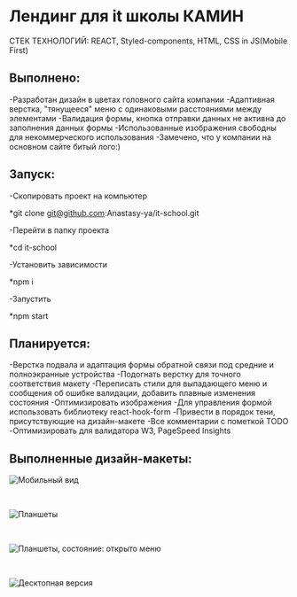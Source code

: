 # Лендинг для it школы КАМИН

СТЕК ТЕХНОЛОГИЙ: REACT, Styled-components, HTML, СSS in JS(Mobile First)

## Выполнено:
-Разработан дизайн в цветах головного сайта компании
-Адаптивная верстка, "тянущееся" меню с одинаковыми расстояниями между элементами
-Валидация формы, кнопка отправки данных не активна до заполнения данных формы
-Использованные изображения свободны для некоммерческого использования
-Замечено, что у компании на основном сайте битый лого:)

## Запуск:
-Скопировать проект на компьютер

*git clone git@github.com:Anastasy-ya/it-school.git

-Перейти в папку проекта 

*cd it-school

-Установить зависимости

*npm i

-Запустить

*npm start


## Планируется: 
-Верстка подвала и адаптация формы обратной связи под средние и полноэкранные устройства
-Подогнать верстку для точного соответствия макету
-Переписать стили для выпадающего меню и сообщения об ошибке валидации, добавить плавные изменения состояния
-Оптимизировать изображения
-Для управления формой использовать библиотеку react-hook-form
-Привести в порядок тени, присутствующие на дизайн-макете
-Все комментарии с пометкой TODO
-Оптимизировать для валидатора W3, PageSpeed Insights

## Выполненные дизайн-макеты:
![Мобильный вид](https://github.com/Anastasy-ya/it-school/raw/main/src/images/320.jpg)

<br>

![Планшеты](https://github.com/Anastasy-ya/it-school/raw/main/src/images/800.jpg)

<br>

![Планшеты, состояние: открыто меню](https://github.com/Anastasy-ya/it-school/raw/main/src/images/800-popup.jpg)

<br>

![Десктопная версия](https://github.com/Anastasy-ya/it-school/raw/main/src/images/1280.jpg)




